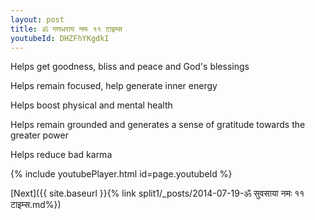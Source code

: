```yaml
---
layout: post
title: ॐ गणधराय नमः ११ टाइम्स
youtubeId: DHZFhYKgdkI
---
```

 
 
Helps get goodness, bliss and peace and God's blessings
 
Helps remain focused, help generate inner energy 
 
Helps boost physical and mental health 
 
Helps remain grounded and generates a sense of gratitude towards the greater power 
 
Helps reduce bad karma
 
 
 
 


{% include youtubePlayer.html id=page.youtubeId %}
 
[Next]({{ site.baseurl }}{% link  split1/_posts/2014-07-19-ॐ सुवसाया नमः ११ टाइम्स.md%})
 
